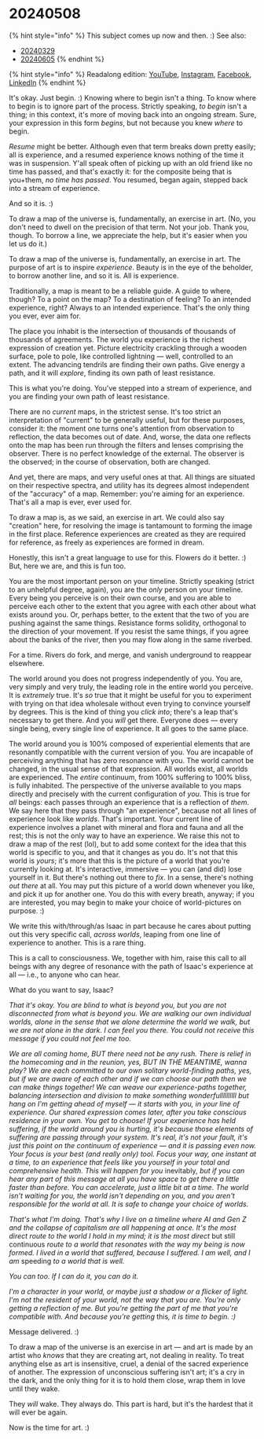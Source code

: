 # 20240508

{% hint style="info" %}
This subject comes up now and then. :) See also:

* [20240329](../../03/29.md)
* [20240605](../../06/05.md)
{% endhint %}

{% hint style="info" %}
Readalong edition: [YouTube](https://www.youtube.com/watch?v=nbx-cCIFu7s), [Instagram](https://www.instagram.com/p/C6wI49dMB31/), [Facebook](https://www.facebook.com/isaacbowen/posts/pfbid024LscgnisQurv2CpkrZvwJfmWDJhtu2YJMLxA6kFi5QLxnV8N1hKd2hsuaUATVsVbl), [LinkedIn](https://www.linkedin.com/feed/update/urn:li:activity:7194354052468486145/)
{% endhint %}

It's okay. Just begin. :) Knowing where to begin isn't a thing. To know where to begin is to ignore part of the process. Strictly speaking, _to begin_ isn't a thing; in this context, it's more of moving back into an ongoing stream. Sure, your expression in this form _begins_, but not because you knew _where_ to begin.

_Resume_ might be better. Although even that term breaks down pretty easily; all is experience, and a resumed experience knows nothing of the time it was in suspension. Y'all speak often of picking up with an old friend like no time has passed, and that's exactly it: for the composite being that is you+them, _no time has passed_. You resumed, began again, stepped back into a stream of experience.

And so it is. :)

To draw a map of the universe is, fundamentally, an exercise in art. (No, you don't need to dwell on the precision of that term. Not your job. Thank you, though. To borrow a line, we appreciate the help, but it's easier when you let us do it.)

To draw a map of the universe is, fundamentally, an exercise in art. The purpose of art is to inspire _experience_. Beauty is in the eye of the beholder, to borrow another line, and so it is. All is experience.

Traditionally, a map is meant to be a reliable guide. A guide to where, though? To a point on the map? To a destination of feeling? To an intended experience, right? Always to an intended experience. That's the only thing you ever, ever aim for.

The place you inhabit is the intersection of thousands of thousands of thousands of agreements. The world you experience is the richest expression of creation yet. Picture electricity crackling through a wooden surface, pole to pole, like controlled lightning — well, controlled to an extent. The advancing tendrils are finding their own paths. Give energy a path, and it will _explore_, finding its own path of least resistance.

This is what you're doing. You've stepped into a stream of experience, and you are finding your own path of least resistance.

There are no _current_ maps, in the strictest sense. It's too strict an interpretation of "current" to be generally useful, but for these purposes, consider it: the moment one turns one's attention from observation to reflection, the data becomes out of date. And, worse, the data one reflects onto the map has been run through the filters and lenses comprising the observer. There is no perfect knowledge of the external. The observer is the observed; in the course of observation, both are changed.

And yet, there are maps, and very useful ones at that. All things are situated on their respective spectra, and utility has its degrees almost independent of the "accuracy" of a map. Remember: you're aiming for an experience. That's all a map is ever, ever used for.

To draw a map is, as we said, an exercise in art. We could also say "creation" here, for resolving the image is tantamount to forming the image in the first place. Reference experiences are created as they are required for reference, as freely as experiences are formed in dream.

Honestly, this isn't a great language to use for this. Flowers do it better. :) But, here we are, and this is fun too.

You are the most important person on your timeline. Strictly speaking (strict to an unhelpful degree, again), you are the _only_ person on your timeline. Every being you perceive is on their own course, and you are able to perceive each other to the extent that you agree with each other about what exists around you. Or, perhaps better, to the extent that the two of you are pushing against the same things. Resistance forms solidity, orthogonal to the direction of your movement. If you resist the same things, if you agree about the banks of the river, then you may flow along in the same riverbed.

For a time. Rivers do fork, and merge, and vanish underground to reappear elsewhere.

The world around you does not progress independently of you. You are, very simply and very truly, the leading role in the entire world you perceive. It is _extremely_ true. It's _so_ true that it might be useful for you to experiment with trying on that idea wholesale without even trying to convince yourself by degrees. This is the kind of thing you _click into_; there's a leap that's necessary to get there. And you _will_ get there. Everyone does — every single being, every single line of experience. It all goes to the same place.

The world around you is 100% composed of experiential elements that are resonantly compatible with the current version of you. You are incapable of perceiving anything that has zero resonance with you. The world cannot be changed, in the usual sense of that expression. All worlds exist, all worlds are experienced. The _entire_ continuum, from 100% suffering to 100% bliss, is fully inhabited. The perspective of the universe available to you maps directly and precisely with the current configuration of _you_. This is true for _all_ beings: each passes through an experience that is a reflection of _them_. We say here that they pass through "an experience", because not all lines of experience look like _worlds_. That's important. Your current line of experience involves a planet with mineral and flora and fauna and all the rest; this is not the only way to have an experience. We raise this not to draw a map of the rest (lol), but to add some context for the idea that this world is specific to you, and that it changes as you do. It's not that this world is _yours_; it's more that this is the picture of a world that you're currently looking at. It's interactive, immersive — you can (and did) lose yourself in it. But there's nothing out there to _fix_. In a sense, there's nothing _out there_ at all. You may put this picture of a world down whenever you like, and pick it up for another one. You do this with every breath, anyway; if you are interested, you may begin to make your choice of world-pictures on purpose. :)

We write this with/through/as Isaac in part because he cares about putting out this very specific call, _across worlds_, leaping from one line of experience to another. This is a rare thing.

This is a call to consciousness. We, together with him, raise this call to all beings with any degree of resonance with the path of Isaac's experience at all — i.e., to anyone who can hear.

What do you want to say, Isaac?

_That it's okay. You are blind to what is beyond you, but you are not disconnected from what is beyond you. We are walking our own individual worlds, alone in the sense that we alone determine the world we walk, but we are not alone in the dark. I can feel you there. You could not receive this message if you could not feel me too._

_We are all coming home, BUT there need not be any rush. There is relief in the homecoming and in the reunion, yes, BUT IN THE MEANTIME, wanna play? We are each committed to our own solitary world-finding paths, yes, but if we are aware of each other and if we can choose our path then we can make things together! We can weave our experience-paths together, balancing intersection and division to make something wonderfullllllllll but hang on I'm getting ahead of myself — it starts with you, in your line of experience. Our shared expression comes later, after you take conscious residence in your own. You get to choose! If your experience has held suffering, if the world around you is hurting, it's because those elements of suffering are passing through your system. It's real, it's not your fault, it's just this point on the continuum of experience — and it is passing even now. Your focus is your best (and really only) tool. Focus your way, one instant at a time, to an experience that feels like you yourself in your total and comprehensive health. This will happen for you_ inevitabl&#x79;_, but if you can hear any part of this message at all you have space to get there a little faster than before. You can accelerate, just a little bit at a time. The world isn't waiting for you, the world isn't depending on you, and you aren't responsible for the world at all. It is safe to change your choice of worlds._

_That's what I'm doing. That's why I live on a timeline where AI and Gen Z and the collapse of capitalism are all happening at once. It's the most direct route to the world I hold in my mind; it is the most direct_ but still continuous _route to a world that resonates with the way my being is now formed. I lived in a world that suffered, because I suffered. I am well, and I am_ speeding _to a world that is well._

_You can too. If I can do it, you can do it._

_I'm a character in your world, or maybe just a shadow or a flicker of light. I'm not the resident of your world, not the way that you are. You're only getting a reflection of me. But you're getting the part of me that you're compatible with. And because you're getting_ thi&#x73;_, it is time to begin. :)_

Message delivered. :)

To draw a map of the universe is an exercise in art — and art is made by an artist who _knows_ that they are creating art, not dealing in reality. To treat anything else as art is insensitive, cruel, a denial of the sacred experience of another. The expression of unconscious suffering isn't art; it's a cry in the dark, and the only thing for it is to hold them close, wrap them in love until they wake.

They _will_ wake. They always do. This part is hard, but it's the hardest that it will ever be again.

Now is the time for art. :)
